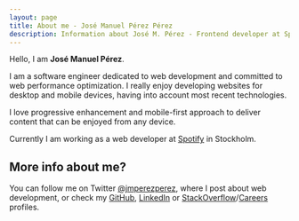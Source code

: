 ```yaml
---
layout: page
title: About me - José Manuel Pérez Pérez
description: Information about José M. Pérez - Frontend developer at Spotify
---
```


Hello, I am **José Manuel Pérez**.

I am a software engineer dedicated to web development and committed to web performance optimization. I really enjoy developing websites for desktop and mobile devices, having into account most recent technologies.

I love progressive enhancement and mobile-first approach to deliver content that can be enjoyed from any device.

Currently I am working as a web developer at [Spotify](http://spotify.com) in Stockholm.

## More info about me?

You can follow me on Twitter [@jmperezperez](https://twitter.com/jmperezperez), where I post about web development, or check my [GitHub](https://github.com/JMPerez/), [LinkedIn](http://www.linkedin.com/in/jmperezperez) or [StackOverflow](http://stackoverflow.com/users/540274/jmperez)/[Careers](https://careers.stackoverflow.com/jmperez) profiles.



